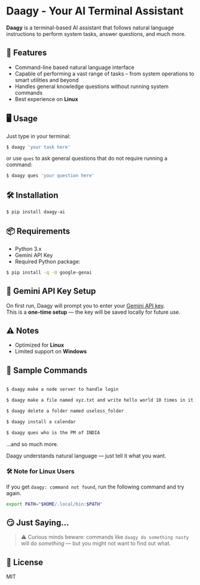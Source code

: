 # Daagy - Your AI Terminal Assistant

**Daagy** is a terminal-based AI assistant that follows natural language instructions to perform system tasks, answer questions, and much more.


## 🚀 Features

- Command-line based natural language interface  
- Capable of performing a vast range of tasks – from system operations to smart utilities and beyond
- Handles general knowledge questions without running system commands  
- Best experience on **Linux**

## 🖥️ Usage

Just type in your terminal:

```bash
$ daagy 'your task here'
```

or use `ques` to ask general questions that do not require running a command:

```bash
$ daagy ques 'your question here'
```

## 🛠️ Installation

```bash
$ pip install daagy-ai
```

## 📦 Requirements

- Python 3.x  
- Gemini API Key  
- Required Python package:

```bash
$ pip install -q -U google-genai
```

## 🔐 Gemini API Key Setup

On first run, Daagy will prompt you to enter your [Gemini API key](https://aistudio.google.com/app/apikey).  
This is a **one-time setup** — the key will be saved locally for future use.

## ⚠️ Notes

- Optimized for **Linux**  
- Limited support on **Windows**

## 🧪 Sample Commands

``` bash

$ daagy make a node server to handle login

$ daagy make a file named xyz.txt and write hello world 10 times in it

$ daagy delete a folder named useless_folder

$ daagy install a calendar

$ daagy ques who is the PM of INDIA
```
...and so much more.

Daagy understands natural language — just tell it what you want.


### 🛠️ Note for Linux Users

If you get `daagy: command not found`, run the following command and try again. 

```bash
export PATH="$HOME/.local/bin:$PATH"
```


## 😏 Just Saying...
> ⚠️ Curious minds beware: commands like `daagy do something nasty` will do *something* — but you might not want to find out what.


## 📄 License

MIT